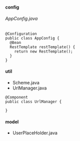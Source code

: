#### config
###### AppConfig.java
```
@Configuration
public class AppConfig {
  @Bean
  RestTemplate restTemplate() {
    return new RestTemplate();
  }
}
```

#### util 

* Scheme.java
* UrlManager.java
```
@Component
public class UrlManager {

}
```

#### model
* UserPlaceHolder.java
